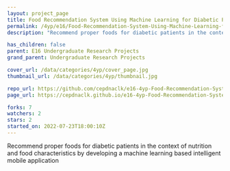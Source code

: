 ```yaml
---
layout: project_page
title: Food Recommendation System Using Machine Learning for Diabetic Patients
permalink: /4yp/e16/Food-Recommendation-System-Using-Machine-Learning-for-Diabetic-Patients/
description: "Recommend proper foods for diabetic patients in the context of nutrition and food characteristics by developing a machine learning based intelligent mobile application"

has_children: false
parent: E16 Undergraduate Research Projects
grand_parent: Undergraduate Research Projects

cover_url: /data/categories/4yp/cover_page.jpg
thumbnail_url: /data/categories/4yp/thumbnail.jpg

repo_url: https://github.com/cepdnaclk/e16-4yp-Food-Recommendation-System-Using-Machine-Learning-for-Diabetic-Patients
page_url: https://cepdnaclk.github.io/e16-4yp-Food-Recommendation-System-Using-Machine-Learning-for-Diabetic-Patients

forks: 7
watchers: 2
stars: 2
started_on: 2022-07-23T18:00:10Z
---
```

Recommend proper foods for diabetic patients in the context of nutrition and food characteristics by developing a machine learning based intelligent mobile application

